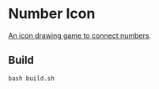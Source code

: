 # Number Icon

[An icon drawing game to connect numbers](https://marmooo.github.io/number-icon/).

## Build

```
bash build.sh
```
